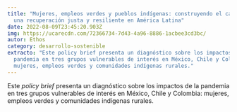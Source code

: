 ```yaml
---
title: "Mujeres, empleos verdes y pueblos indígenas: construyendo el camino para
  una recuperación justa y resiliente en América Latina"
date: 2022-08-09T23:45:20.903Z
img: https://ucarecdn.com/72366734-7d43-4a96-8886-1acbee3cd3bc/
autor: Ethos
category: desarrollo-sostenible
extracto: "Este policy brief presenta un diagnóstico sobre los impactos de la
  pandemia en tres grupos vulnerables de interés en México, Chile y Colombia:
  mujeres, empleos verdes y comunidades indígenas rurales."
---
```

Este *policy brief* presenta un diagnóstico sobre los impactos de la pandemia en tres grupos vulnerables de interés en México, Chile y Colombia: mujeres, empleos verdes y comunidades indígenas rurales.